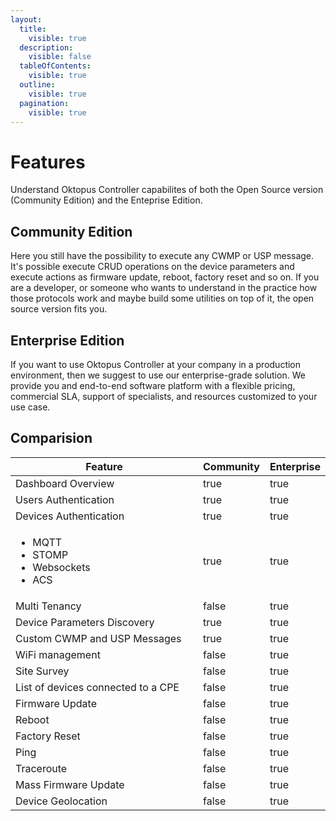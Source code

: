 ```yaml
---
layout:
  title:
    visible: true
  description:
    visible: false
  tableOfContents:
    visible: true
  outline:
    visible: true
  pagination:
    visible: true
---
```


# Features

Understand Oktopus Controller capabilites of both the Open Source version (Community Edition) and the Enteprise Edition.

## Community Edition

Here you still have the possibility to execute any CWMP or USP message. It's possible execute CRUD operations on the device parameters and execute actions as firmware update, reboot, factory reset and so on. If you are a developer, or someone who wants to understand in the practice how those protocols work and maybe build  some utilities on top of it, the open source version fits you.

## Enterprise Edition

If you want to use Oktopus Controller at your company in a production environment, then we suggest to use our enterprise-grade solution. We provide you and end-to-end software platform with a flexible pricing, commercial SLA, support of specialists, and resources customized to your use case.

## Comparision

<table><thead><tr><th width="311">Feature</th><th data-type="checkbox">Community</th><th data-type="checkbox">Enterprise</th></tr></thead><tbody><tr><td>Dashboard Overview</td><td>true</td><td>true</td></tr><tr><td>Users Authentication</td><td>true</td><td>true</td></tr><tr><td>Devices Authentication</td><td>true</td><td>true</td></tr><tr><td><ul><li>MQTT</li><li>STOMP</li><li>Websockets</li><li>ACS</li></ul></td><td>true</td><td>true</td></tr><tr><td>Multi Tenancy</td><td>false</td><td>true</td></tr><tr><td>Device Parameters Discovery</td><td>true</td><td>true</td></tr><tr><td>Custom CWMP and USP Messages</td><td>true</td><td>true</td></tr><tr><td>WiFi management</td><td>false</td><td>true</td></tr><tr><td>Site Survey</td><td>false</td><td>true</td></tr><tr><td>List of devices connected to a CPE</td><td>false</td><td>true</td></tr><tr><td>Firmware Update</td><td>false</td><td>true</td></tr><tr><td>Reboot</td><td>false</td><td>true</td></tr><tr><td>Factory Reset</td><td>false</td><td>true</td></tr><tr><td>Ping</td><td>false</td><td>true</td></tr><tr><td>Traceroute</td><td>false</td><td>true</td></tr><tr><td>Mass Firmware Update</td><td>false</td><td>true</td></tr><tr><td>Device Geolocation</td><td>false</td><td>true</td></tr></tbody></table>
